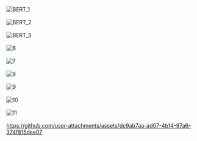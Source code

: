 ![BERT_1](https://github.com/user-attachments/assets/1647bd77-e400-451f-b5af-1ecf8e2aa537)
<br>
<br>
![BERT_2](https://github.com/user-attachments/assets/32dcd855-9da6-4070-a398-9a0afb704ee5)
<br>
<br>
![BERT_3](https://github.com/user-attachments/assets/3b5c3f8d-8738-4935-86ec-c75abc59d472)
<br>
<br>
![6](https://github.com/user-attachments/assets/73cf3307-eba4-45a6-8931-a63a6c7e433c)
<br>
<br>
![7](https://github.com/user-attachments/assets/1b10559e-f941-42a2-856b-1451232dc4b4)
<br>
<br>
![8](https://github.com/user-attachments/assets/6b36d3f4-ee70-4132-b9fc-75d7c9e10d85)
<br>
<br>
![9](https://github.com/user-attachments/assets/c9b30a4f-9ef4-499b-9982-43eb78d77cca)
<br>
<br>
![10](https://github.com/user-attachments/assets/c773ad3e-4815-4d1f-badb-5743c0777e72)
<br>
<br>
![11](https://github.com/user-attachments/assets/db6a51e9-e298-42e8-a130-b5d3a1cd8807)
<br>
<br>
https://github.com/user-attachments/assets/dc9ab7aa-ad07-4b14-97a6-374f815dee07
